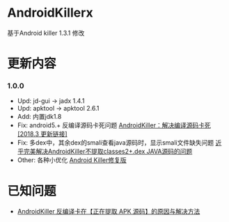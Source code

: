 # AndroidKillerx

基于Android killer 1.3.1 修改
# 更新内容
### 1.0.0
- Upd: jd-gui -> jadx 1.4.1
- Upd: apktool -> apktool 2.6.1
- Add: 内置jdk1.8
- Fix: android5.+ 反编译源码卡死问题 [AndroidKiller：解决编译源码卡死\[2018.3 更新链接\]](https://www.52pojie.cn/thread-658341-1-1.html)
- Fix: 多dex中，其余dex的smali查看java源码时，显示smali文件缺失问题 [近乎完美解决AndroidKiller不提取classes2+.dex JAVA源码的问题](https://www.52pojie.cn/forum.php?mod=viewthread&tid=1078307&highlight=android%2Bkiller)
- Other: 各种小优化 [Android Killer修复版](https://www.52pojie.cn/thread-1400404-1-1.html)
# 已知问题
- [AndroidKiller 反编译卡在【正在提取 APK 源码】的原因与解决方法](https://www.qqting.net/2018/02/24/androidkiller-%E5%8F%8D%E7%BC%96%E8%AF%91%E5%8D%A1%E5%9C%A8%E3%80%90%E6%AD%A3%E5%9C%A8%E6%8F%90%E5%8F%96-apk-%E6%BA%90%E7%A0%81%E3%80%91%E7%9A%84%E5%8E%9F%E5%9B%A0%E4%B8%8E%E8%A7%A3%E5%86%B3%E6%96%B9/)
